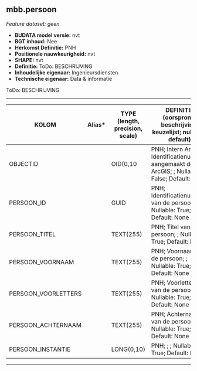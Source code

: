 ## mbb.persoon
*Feature dataset: geen*


* __BUDATA model versie:__ nvt
* __BGT inhoud:__ Nee
* __Herkomst Definitie:__ PNH
* __Positionele nauwkeurigheid:__ nvt
* __SHAPE:__ nvt
* __Definitie:__ ToDo: BESCHRIJVING
* __Inhoudelijke eigenaar:__ Ingenieursdiensten
* __Technische eigenaar:__ Data & informatie

ToDo: BESCHRIJVING
***



|KOLOM                               |Alias*                             | TYPE (length, precision, scale) |DEFINITIE (oorsprong; beschrijving; keuzelijst; nullable; default)|
|------                              |----                              |---------------------------------|----
|OBJECTID                            |                                  | OID(0,10                        |PNH; Intern ArcGIS Identificatienummer, aangemaakt door ArcGIS; ; Nullable: False; Default: None|
|PERSOON_ID                          |                                  | GUID                            |PNH; Identificatienummer van de persoon; ; Nullable: True; Default: None|
|PERSOON_TITEL                       |                                  | TEXT(255)                       |PNH; Titel van de persoon; ; Nullable: True; Default: None|
|PERSOON_VOORNAAM                    |                                  | TEXT(255)                       |PNH; Voornaam van de persoon; ; Nullable: True; Default: None|
|PERSOON_VOORLETTERS                 |                                  | TEXT(255)                       |PNH; Voorletters van de persoon; ; Nullable: True; Default: None|
|PERSOON_ACHTERNAAM                  |                                  | TEXT(255)                       |PNH; Achternaam van de persoon; ; Nullable: True; Default: None|
|PERSOON_INSTANTIE                   |                                  | LONG(0,10)                      |PNH; ; ; Nullable: True; Default: None|
***

